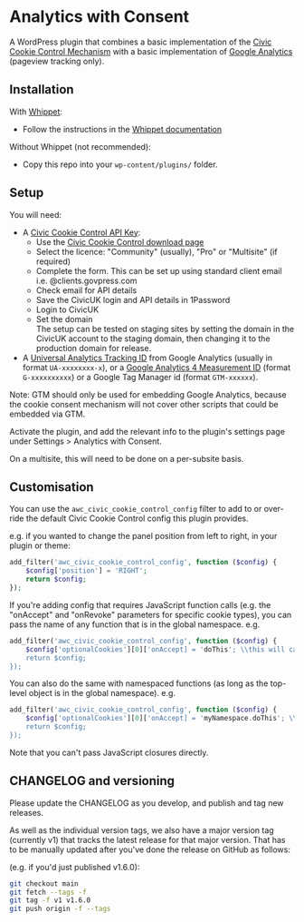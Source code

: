 # Analytics with Consent

A WordPress plugin that combines a basic implementation of the [Civic Cookie Control Mechanism](https://www.civicuk.com/cookie-control) with a basic implementation of [Google Analytics](https://analytics.google.com/) (pageview tracking only).

## Installation

With [Whippet](https://github.com/dxw/whippet):

* Follow the instructions in the [Whippet documentation](https://github.com/dxw/whippet/blob/main/docs/themesandplugins.md)

Without Whippet (not recommended):

* Copy this repo into your `wp-content/plugins/` folder.

## Setup

You will need:

* A [Civic Cookie Control API Key](https://www.civicuk.com/cookie-control/download):
	* Use the [Civic Cookie Control download page](https://www.civicuk.com/cookie-control/download)
	* Select the licence: "Community" (usually), "Pro" or "Multisite" (if required)
	* Complete the form. This can be set up using standard client email i.e. <service>@clients.govpress.com
	* Check email for API details
	* Save the CivicUK login and API details in 1Password
	* Login to CivicUK
	* Set the domain  
	The setup can be tested on staging sites by setting the domain in the CivicUK account to the staging domain, then changing it to the production domain for release.
* A [Universal Analytics Tracking ID](https://support.google.com/analytics/answer/10269537?hl=en&ref_topic=9303319#zippy=%2Cadd-the-global-site-tag-directly-to-your-web-pages) from Google Analytics (usually in format `UA-xxxxxxxx-x`), or a [Google Analytics 4 Measurement ID](https://support.google.com/analytics/answer/9539598?hl=en) (format `G-xxxxxxxxxx`) or a Google Tag Manager id (format `GTM-xxxxxx`).

Note: GTM should only be used for embedding Google Analytics, because the cookie consent mechanism will not cover other scripts that could be embedded via GTM.  

Activate the plugin, and add the relevant info to the plugin's settings page under Settings > Analytics with Consent.

On a multisite, this will need to be done on a per-subsite basis.   

## Customisation

You can use the `awc_civic_cookie_control_config` filter to add to or over-ride the default Civic Cookie Control config this plugin provides.

e.g. if you wanted to change the panel position from left to right, in your plugin or theme:

```php
add_filter('awc_civic_cookie_control_config', function ($config) {
    $config['position'] = 'RIGHT';
    return $config;
});
```

If you're adding config that requires JavaScript function calls (e.g. the "onAccept" and "onRevoke" parameters for specific cookie types), you can pass the name of any function that is in the global namespace. e.g. 

```php
add_filter('awc_civic_cookie_control_config', function ($config) {
    $config['optionalCookies'][0]['onAccept] = 'doThis'; \\this will call the doThis() function in the global namespace
    return $config;
});
```

You can also do the same with namespaced functions (as long as the top-level object is in the global namespace). e.g.

```php
add_filter('awc_civic_cookie_control_config', function ($config) {
    $config['optionalCookies'][0]['onAccept] = 'myNamespace.doThis'; \\this will call the myNamespace.doThis() function
    return $config;
});
```

Note that you can't pass JavaScript closures directly.

## CHANGELOG and versioning

Please update the CHANGELOG as you develop, and publish and tag new releases.

As well as the individual version tags, we also have a major version tag (currently v1) that tracks the latest release for that major version. That has to be manually updated after you've done the release on GitHub as follows:

(e.g. if you'd just published v1.6.0):

```sh
git checkout main
git fetch --tags -f
git tag -f v1 v1.6.0
git push origin -f --tags
```
